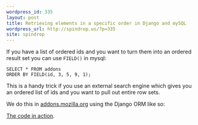 ```yaml
---
wordpress_id: 335
layout: post
title: Retrieving elements in a specific order in Django and mySQL
wordpress_url: http://spindrop.us/?p=335
site: spindrop
---
```

[z]: http://github.com/jbalogh/zamboni

If you have a list of ordered ids and you want to turn them into an ordered result set you can use `FIELD()` in mysql:

	SELECT * FROM addons
	ORDER BY FIELD(id, 3, 5, 9, 1);
	
This is a handy trick if you use an external search engine which gives you an ordered list of ids and you want to pull out entire row sets.

We do this in [addons.mozilla.org][z] using the Django ORM like so:

<script src="http://gist.github.com/301162.js"></script>

[The code in action](http://github.com/jbalogh/zamboni/commit/a0166108e8a62f386b4310cab0ceb3502575d520#L1R219).
